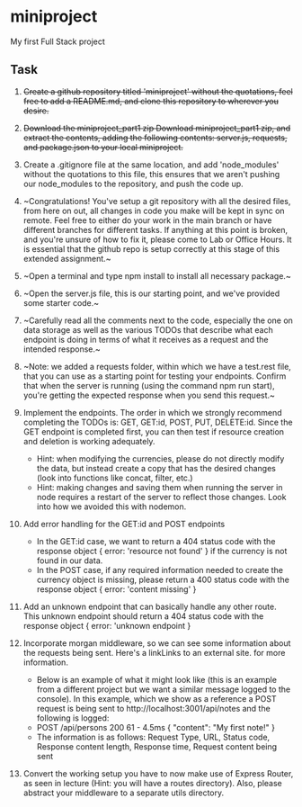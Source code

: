 # miniproject
My first Full Stack project


## Task

1. ~~Create a github repository titled 'miniproject' without the quotations, feel free to add a README.md, and clone this repository to wherever you desire.~~

2. ~~Download the miniproject_part1 zip Download miniproject_part1 zip, and extract the contents, adding the following contents: server.js, requests, and package.json to your local miniproject.~~

3. Create a .gitignore file at the same location, and add 'node_modules' without the quotations to this file, this ensures that we aren't pushing our node_modules to the repository, and push the code up.

4. ~Congratulations! You've setup a git repository with all the desired files, from here on out, all changes in code you make will be kept in sync on remote. Feel free to either do your work in the main branch or have different branches for different tasks.  If anything at this point is broken, and you're unsure of how to fix it, please come to Lab or Office Hours. It is essential that the github repo is setup correctly at this stage of this extended assignment.~

5. ~Open a terminal and type npm install to install all necessary package.~

6. ~Open the server.js file, this is our starting point, and we've provided some starter code.~

7. ~Carefully read all the comments next to the code, especially the one on data storage as well as the various TODOs that describe what each endpoint is doing in terms of what it receives as a request and the intended response.~

8. ~Note: we added a requests folder, within which we have a test.rest file, that you can use as a starting point for testing your endpoints. Confirm that when the server is running (using the command npm run start), you're getting the expected response when you send this request.~

9. Implement the endpoints. The order in which we strongly recommend completing the TODOs is: GET, GET:id, POST, PUT, DELETE:id. Since the GET endpoint is completed first, you can then test if resource creation and deletion is working adequately.
    - Hint: when modifying the currencies, please do not directly modify the data, but instead create a copy that has the desired changes (look into functions like concat, filter, etc.)
    - Hint: making changes and saving them when running the server in node requires a restart of the server to reflect those changes. Look into how we avoided this with nodemon. 

10. Add error handling for the GET:id and POST endpoints
    - In the GET:id case, we want to return a 404 status code with the response object { error: 'resource not found' } if the currency is not found in our data. 
    - In the POST case, if any required information needed to create the currency object is missing, please return a 400 status code with the response object { error: 'content missing' }

11. Add an unknown endpoint that can basically handle any other route. This unknown endpoint should return a 404 status code with the response object { error: 'unknown endpoint }

12. Incorporate morgan middleware, so we can see some information about the requests being sent. Here's a linkLinks to an external site. for more information.
    - Below is an example of what it might look like (this is an example from a different project but we want a similar message logged to the console). In this example, which we show as a reference a POST request is being sent to http://localhost:3001/api/notes and the following is logged:
    - POST /api/persons 200 61 - 4.5ms { "content": "My first note!" }
    - The information is as follows: Request Type, URL, Status code, Response content length, Response time, Request content being sent

13. Convert the working setup you have to now make use of Express Router, as seen in lecture (Hint: you will have a routes directory). Also, please abstract your middleware to a separate utils directory.